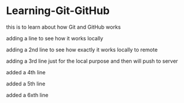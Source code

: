 # Learning-Git-GitHub
this is to learn about how Git and GitHub works 

adding a line to see how it works locally

adding a 2nd line to see how exactly it works locally to remote

adding a 3rd line just for the local purpose and then will push to server

added a 4th line

added a 5th line

added a 6xth line
